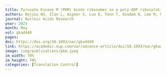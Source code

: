 ```yaml
---
title: Pyruvate Kinase M (PKM) binds ribosomes in a poly-ADP ribosylation dependent manner to induce translational stalling 
authors: Kejiou NS, Ilan L, Aigner S, Luo E, Tonn T, Ozadam H, Lee M, Cole GB, Rabano I, Rajakulendran N, Yee BA, Najafabadi HS, Moraes TF, Angers S, Yeo GW, <b>Cenik C</b>, Palazzo AF
journal: Nucleic Acids Research
year: 2023
month: May
vol: gkad440
pages: 
doi: https://doi.org/10.1093/nar/gkad440
link: https://academic.oup.com/nar/advance-article/doi/10.1093/nar/gkad440/7177888
image: /img/publications/pkm.jpeg
im_width: 70%
im_height: 70%
categories: [Translation Control]
---
```


